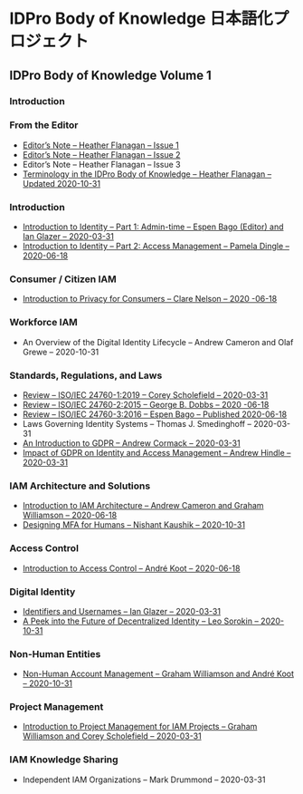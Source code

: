 # IDPro Body of Knowledge 日本語化プロジェクト

## IDPro Body of Knowledge Volume 1

### Introduction



### From the Editor
* [Editor’s Note – Heather Flanagan – Issue 1](./editors_note_issue_1.md)
* [Editor’s Note – Heather Flanagan – Issue 2](./editors_note_issue_2.md)
* Editor’s Note – Heather Flanagan – Issue 3
* [Terminology in the IDPro Body of Knowledge – Heather Flanagan – Updated 2020-10-31](./Terminology_in_the_IDPro_Body_of_Knowledge.md)

### Introduction
* [Introduction to Identity – Part 1: Admin-time – Espen Bago (Editor) and Ian Glazer – 2020-03-31](./Introduction_to_Identity_-_Part_1_Admin-time.md)
* [Introduction to Identity – Part 2: Access Management – Pamela Dingle – 2020-06-18](./Introduction_to_Identity_-_Part_2_Access_Management_result.md)

### Consumer / Citizen IAM
* [Introduction to Privacy for Consumers – Clare Nelson – 2020 -06-18](./introduction_to_privacy_and_compliance_for_consumers.md)

### Workforce IAM
* An Overview of the Digital Identity Lifecycle – Andrew Cameron and Olaf Grewe – 2020-10-31

### Standards, Regulations, and Laws
* [Review – ISO/IEC 24760-1:2019 – Corey Scholefield – 2020-03-31](./Review–ISO_IEC24760-1_2019.md)
* [Review – ISO/IEC 24760-2:2015 – George B. Dobbs – 2020 -06-18](./Review–ISO_IEC24760-2_2015.md)
* [Review – ISO/IEC 24760-3:2016 – Espen Bago – Published 2020-06-18](./Review–ISO_IEC24760-3_2016.md)
* Laws Governing Identity Systems – Thomas J. Smedinghoff – 2020-03-31
* [An Introduction to GDPR – Andrew Cormack – 2020-03-31](./An_Introduction_to_GDPR_2020-03-31_ja.md)
* [Impact of GDPR on Identity and Access Management – Andrew Hindle – 2020-03-31](./Impact_of_GDPR_on_Identity_and_Access_Management_2020-03-31_ja.md)

### IAM Architecture and Solutions
* [Introduction to IAM Architecture – Andrew Cameron and Graham Williamson – 2020-06-18](./Introduction_to_IAM_Architecture_2020-06-18_ja.md)
* [Designing MFA for Humans – Nishant Kaushik – 2020-10-31](./Designing_MFA_for_Humans.md)

### Access Control
* [Introduction to Access Control – André Koot – 2020-06-18](./Introduction_to_Access_Control.md)

### Digital Identity
* [Identifiers and Usernames – Ian Glazer – 2020-03-31](./Identifiers_and_Usernames_–_Ian_Glazer_–_2020-03-31_ja.md)
* [A Peek into the Future of Decentralized Identity – Leo Sorokin – 2020-10-31](./A-Peek-into-the-Future-of-Decentralized-Identity.md)

### Non-Human Entities
* [Non-Human Account Management – Graham Williamson and André Koot – 2020-10-31](./non-human-account-management.md)

### Project Management
* [Introduction to Project Management for IAM Projects – Graham Williamson and Corey Scholefield – 2020-03-31](./Introduction_to_Project_Management_for_IAM_Projects.md)

### IAM Knowledge Sharing
* Independent IAM Organizations – Mark Drummond – 2020-03-31

